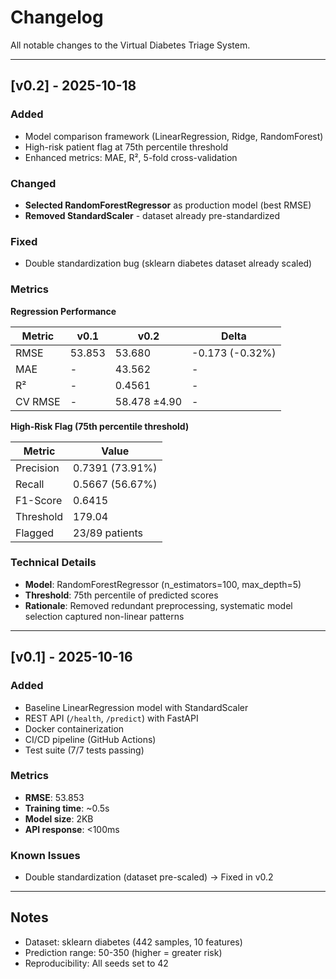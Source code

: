 # Changelog

All notable changes to the Virtual Diabetes Triage System.

---

## [v0.2] - 2025-10-18

### Added

- Model comparison framework (LinearRegression, Ridge, RandomForest)
- High-risk patient flag at 75th percentile threshold
- Enhanced metrics: MAE, R², 5-fold cross-validation

### Changed

- **Selected RandomForestRegressor** as production model (best RMSE)
- **Removed StandardScaler** - dataset already pre-standardized

### Fixed

- Double standardization bug (sklearn diabetes dataset already scaled)

### Metrics

**Regression Performance**

| Metric  | v0.1   | v0.2         | Delta           |
| ------- | ------ | ------------ | --------------- |
| RMSE    | 53.853 | 53.680       | -0.173 (-0.32%) |
| MAE     | -      | 43.562       | -               |
| R²      | -      | 0.4561       | -               |
| CV RMSE | -      | 58.478 ±4.90 | -               |

**High-Risk Flag (75th percentile threshold)**

| Metric    | Value           |
| --------- | --------------- |
| Precision | 0.7391 (73.91%) |
| Recall    | 0.5667 (56.67%) |
| F1-Score  | 0.6415          |
| Threshold | 179.04          |
| Flagged   | 23/89 patients  |

### Technical Details

- **Model**: RandomForestRegressor (n_estimators=100, max_depth=5)
- **Threshold**: 75th percentile of predicted scores
- **Rationale**: Removed redundant preprocessing, systematic model selection captured non-linear patterns

---

## [v0.1] - 2025-10-16

### Added

- Baseline LinearRegression model with StandardScaler
- REST API (`/health`, `/predict`) with FastAPI
- Docker containerization
- CI/CD pipeline (GitHub Actions)
- Test suite (7/7 tests passing)

### Metrics

- **RMSE**: 53.853
- **Training time**: ~0.5s
- **Model size**: 2KB
- **API response**: <100ms

### Known Issues

- Double standardization (dataset pre-scaled) → Fixed in v0.2

---

## Notes

- Dataset: sklearn diabetes (442 samples, 10 features)
- Prediction range: 50-350 (higher = greater risk)
- Reproducibility: All seeds set to 42
